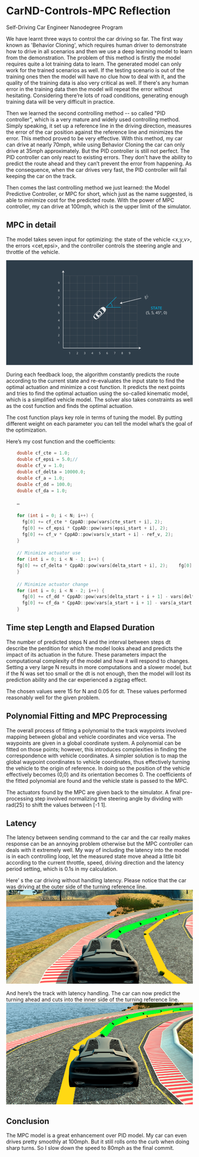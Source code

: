 # CarND-Controls-MPC Reflection
Self-Driving Car Engineer Nanodegree Program

[//]: # (Image References)
[image1]: ./mpc.png "mpc.png"
[image2]: ./latency.png "latency.png"
[image3]: ./no-latency.png "no-latency.png"

We have learnt three ways to control the car driving so far. The first way known as 'Behavior Cloning', which requires human driver to demonstrate how to drive in all scenarios and then we use a deep learning model to learn from the demonstration. The problem of this method is firstly the model requires quite a lot training data to learn. The generated model can only work for the trained scenarios as well. If the testing scenario is out of the training ones then the model will have no clue how to deal with it, and the quality of the training data is also very critical as well. If there's any human error in the training data then the model will repeat the error without hesitating. Considering there’re lots of road conditions, generating enough training data will be very difficult in practice. 

Then we learned the second controlling method -- so called "PID controller", which is a very mature and widely used controlling method. Simply speaking, it set up a reference line in the driving direction, measures the error of the car position against the reference line and minimizes the error. This method proved to be very effective. With this method, my car can drive at nearly 70mph, while using Behavior Cloning the car can only drive at 35mph approximately. But the PID controller is still not perfect. The PID controller can only react to existing errors. They don't have the ability to predict the route ahead and they can’t prevent the error from happening. As the consequence, when the car drives very fast, the PID controller will fail keeping the car on the track.

Then comes the last controlling method we just learned: the Model Predictive Controller, or MPC for short, which just as the name suggested, is able to minimize cost for the predicted route. With the power of MPC controller,  my can drive at 100mph, which is the upper limit of the simulator.

## MPC in detail
The model takes seven input for optimizing: the state of the vehicle <x,y,v>, the errors <cet,epsi>, and the controller controls the steering angle and throttle of the vehicle. 

![MPC][image1]

During each feedback loop, the algorithm constantly predicts the route according to the current state and re-evaluates the input state to find the optimal actuation and minimize a cost function. It predicts the next points and tries to find the optimal actuation using the so-called kinematic model, which is a simplified vehicle model. The solver also takes constraints as well as the cost function and finds the optimal actuation. 

The cost function plays key role in terms of tuning the model. By putting different weight on each parameter you can tell the model what’s the goal of the optimization.

Here’s my cost function and the coefficients:
```C++
    double cf_cte = 1.0;
    double cf_epsi = 5.0;//
    double cf_v = 1.0;
    double cf_delta = 10000.0;
    double cf_a = 1.0;
    double cf_dd = 100.0;
    double cf_da = 1.0;

	…
	    	    
    for (int i = 0; i < N; i++) {
      fg[0] += cf_cte * CppAD::pow(vars[cte_start + i], 2);
      fg[0] += cf_epsi * CppAD::pow(vars[epsi_start + i], 2);
      fg[0] += cf_v * CppAD::pow(vars[v_start + i] - ref_v, 2);
    }

    // Minimize actuator use
    for (int i = 0; i < N - 1; i++) {
    fg[0] += cf_delta * CppAD::pow(vars[delta_start + i], 2);    fg[0] += cf_a * CppAD::pow(vars[a_start + i], 2);
    }

    // Minimize actuator change
    for (int i = 0; i < N - 2; i++) {
      fg[0] += cf_dd * CppAD::pow(vars[delta_start + i + 1] - vars[delta_start + i], 2);   
      fg[0] += cf_da * CppAD::pow(vars[a_start + i + 1] - vars[a_start + i], 2);
    }
```

## Time step Length and Elapsed Duration
The number of predicted steps N and the interval between steps dt describe the perdition for which the model looks ahead and predicts the impact of its actuation in the future. These parameters impact the computational complexity of the model and how it will respond to changes. Setting a very large N results in more computations and a slower model, but if the N was set too small or the dt is not enough, then the model will lost its prediction ability and the car experienced a zigzag effect.

The chosen values were 15 for N and 0.05 for dt. These values performed reasonably well for the given problem. 

## Polynomial Fitting and MPC Preprocessing
The overall process of fitting a polynomial to the track waypoints involved mapping between global and vehicle coordinates and vice versa. The waypoints are given in a global coordinate system. A polynomial can be fitted on those points; however, this introduces complexities in finding the correspondence with vehicle coordinates. A simpler solution is to map the global waypoint coordinates to vehicle coordinates, thus effectively turning the vehicle to the origin of reference. In doing so the position of the vehicle effectively becomes (0,0) and its orientation becomes 0. The coefficients of the fitted polynomial are found and the vehicle state is passed to the MPC. 

The actuators found by the MPC are given back to the simulator. A final pre-processing step involved normalizing the steering angle by dividing with rad(25) to shift the values between [-1 1].

## Latency
The latency between sending command to the car and the car really makes response can be an annoying problem otherwise but the MPC controller can deals with it extremely well.  My way of including the latency into the model is in each controlling loop, let the measured state move ahead a little bit according to the current throttle, speed, driving direction and the latency period setting, which is 0.1s in my calculation. 

Here’ s the car driving without handling latency.  Please notice that the car was driving at the outer side of the turning reference line.
![no_latency][image3]

And here’s the track with latency handling. The car can now predict the turning ahead and cuts into the inner side of the turning reference line. 
![latency][image2]

## Conclusion
The MPC model is a great enhancement over PID model. My car can even drives pretty smoothly at 100mph. But it still rolls onto the curb when doing sharp turns. So I slow down the speed to 80mph as the final commit.

